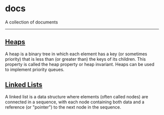 # docs

A collection of documents

---

## [Heaps](./heaps.md)
A heap is a binary tree in which each element has a key (or sometimes priority) that is less than (or greater than) the keys of its children. This property is called the heap property or heap invariant. Heaps can be used to implement priority queues.

## [Linked Lists](./linked_lists.md)
A linked list is a data structure where elements (often called nodes) are connected in a sequence, with each node containing both data and a reference (or "pointer") to the next node in the sequence.
